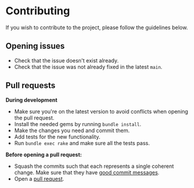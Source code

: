 # Contributing

If you wish to contribute to the project, please follow the guidelines below.

## Opening issues

- Check that the issue doesn't exist already.
- Check that the issue was not already fixed in the latest `main`.

## Pull requests

**During development**

- Make sure you're on the latest version to avoid conflicts when opening the pull request.
- Install the needed gems by running `bundle install`.
- Make the changes you need and commit them.
- Add tests for the new functionality.
- Run `bundle exec rake` and make sure all the tests pass.

**Before opening a pull request:**

- Squash the commits such that each represents a single coherent change. Make sure that they have [good commit messages](https://tbaggery.com/2008/04/19/a-note-about-git-commit-messages.html).
- Open a [pull request](https://docs.github.com/en/github/collaborating-with-issues-and-pull-requests/about-pull-requests).
